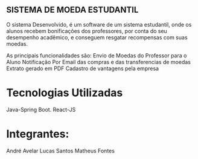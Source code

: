 ## SISTEMA DE MOEDA ESTUDANTIL
O sistema Desenvolvido, é um software de um sistema estudantil, onde os alunos recebem bonificações dos professores, por conta do seu desempenho acadêmico, e conseguem resgatar recompensas com suas moedas.

As principais funcionalidades são:
Envio de Moedas do Professor para o Aluno
Notificação Por Email das compras e das transferencias de moedas
Extrato gerado em PDF
Cadastro de vantagens pela empresa

# Tecnologias Utilizadas
Java-Spring Boot.
  React-JS

# Integrantes:
André Avelar
Lucas Santos
Matheus Fontes
